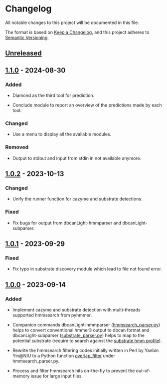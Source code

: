 # Changelog

All notable changes to this project will be documented in this file.

The format is based on [Keep a Changelog](https://keepachangelog.com/en/1.0.0/), and this project adheres to [Semantic
Versioning](https://semver.org/spec/v2.0.0.html).

## [Unreleased]

## [1.1.0] - 2024-08-30

### Added

- Diamond as the third tool for prediction.

- Conclude module to report an overview of the predictions made by each tool.

### Changed

- Use a menu to display all the available modules.

### Removed

- Output to stdout and input from stdin in not available anymore.

## [1.0.2] - 2023-10-13

### Changed

- Unify the runner function for cazyme and substrate detections.

### Fixed

- Fix bugs for output from dbcanLight-hmmparser and dbcanLight-subparser.

## [1.0.1] - 2023-09-29

### Fixed

- Fix typo in substrate discovery module which lead to file not found error.

## [1.0.0] - 2023-09-14

### Added

- Implement cazyme and substrate detection with multi-threads supported hmmsearch from pyhmmer.

- Companion commands dbcanLight-hmmparser
  ([hmmsearch\_parser.py](https://github.com/chtsai0105/dbcanLight/blob/v1.0.0/src/dbcanlight/hmmsearch_parser.py)) helps to
  convert conventional hmmer3 output to dbcan format and dbcanLight-subparser
  ([substrate\_parser.py](https://github.com/chtsai0105/dbcanLight/blob/v1.0.0/src/dbcanlight/substrate_parser.py)) helps to map to
  the potential substrate (require to search against the [substrate hmm
  profile](https://bcb.unl.edu/dbCAN2/download/Databases/dbCAN_sub.hmm)).

- Rewrite the hmmsearch filtering codes initially written in Perl by Yanbin Yin@NIU to a Python function
  [overlap\_filter](https://github.com/chtsai0105/dbcanLight/blob/v1.0.0/src/dbcanlight/hmmsearch_parser.py#L78-L110) under
  hmmsearch\_parser.py.

- Process and filter hmmsearch hits on-the-fly to prevent the out-of-memory issue for large input files.

[Unreleased]: https://github.com/chtsai0105/dbcanlight/compare/v1.1.0...HEAD

[1.1.0]: https://github.com/chtsai0105/dbcanlight/compare/v1.0.2...v1.1.0

[1.0.2]: https://github.com/chtsai0105/dbcanlight/compare/v1.0.1...v1.0.2

[1.0.1]: https://github.com/chtsai0105/dbcanlight/compare/v1.0.0...v1.0.1

[1.0.0]: https://github.com/chtsai0105/dbcanlight/releases/tag/v1.0.0
